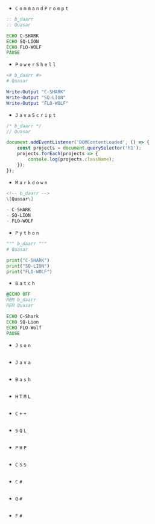 - `C` `o` `m` `m` `a` `n` `d` `P` `r` `o` `m` `p` `t`
```cmd
:: b‿daarr
:: Quasar

ECHO C-SHARK
ECHO SQ-LION
ECHO FLO-WOLF
PAUSE
```
- `P` `o` `w` `e` `r` `S` `h` `e` `l` `l`
```ps1
<# b‿daarr #>
# Quasar

Write-Output "C-SHARK"
Write-Output "SQ-LION"
Write-Output "FLO-WOLF"
```
- `J` `a` `v` `a` `S` `c` `r` `i` `p` `t`
```js
/* b‿daarr */
// Quasar

document.addEventListener('DOMContentLoaded', () => {
    const projects = document.querySelector('h1');
    projects.forEach(projects => {
        console.log(projects.className);
    });
});
```
- `M` `a` `r` `k` `d` `o` `w` `n`
```md
<!-- b‿daarr -->
\[Quasar\]

- C-SHARK
- SQ-LION
- FLO-WOLF
```
- `P` `y` `t` `h` `o` `n`
```py
""" b‿daarr """
# Quasar

print("C-SHARK")
print("SQ-LION")
print("FLO-WOLF")
```
- `B` `a` `t` `c` `h`
```bat
@ECHO OFF
REM b‿daarr
REM Quasar

ECHO C-Shark
ECHO SQ-Lion
ECHO FLO-Wolf
PAUSE
```
- `J` `s` `o` `n`
```json
```
- `J` `a` `v` `a`
```java
```
- `B` `a` `s` `h`
```sh
```
- `H` `T` `M` `L`
```html
```
- `C` `+` `+`
```cpp
```
- `S` `Q` `L`
```sql
```
- `P` `H` `P`
```php
```
- `C` `S` `S`
```css
```
- `C` `#`
```cs
```
- `Q` `#`
```qs
```
- `F` `#`
```fs
```

